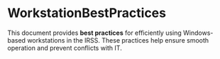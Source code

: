 # WorkstationBestPractices
This document provides **best practices** for efficiently using Windows-based workstations in the IRSS. These practices help ensure smooth operation and prevent conflicts with IT.

